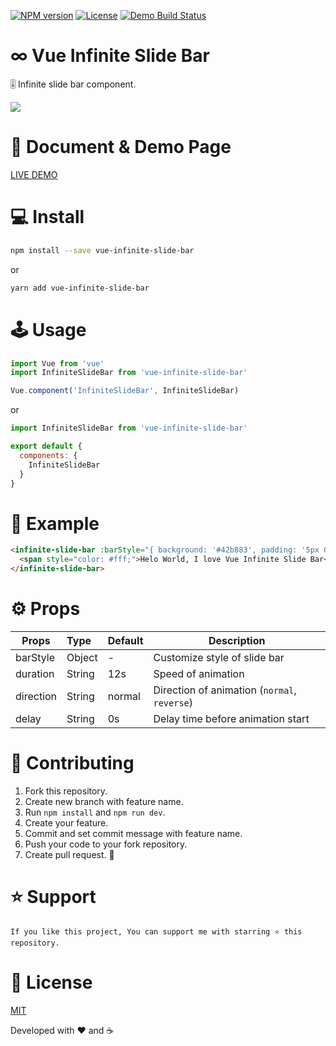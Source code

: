 <p>
<a href="https://npmjs.com/package/vue-infinite-slide-bar"><img src="https://img.shields.io/npm/v/vue-infinite-slide-bar.svg?style=flat" alt="NPM version"></a>
<a href="https://www.npmjs.com/package/vue-infinite-slide-bar"><img src="https://img.shields.io/npm/l/vue-infinite-slide-bar.svg?style=flat" alt="License"></a>
<a href="https://biigpongsatorn.github.io/#/vue-infinite-slide-bar"><img src="https://travis-ci.org/biigpongsatorn/biigpongsatorn.github.io.svg?branch=dev" alt="Demo Build Status"></a>
</p>

# ∞ Vue Infinite Slide Bar

🎚 Infinite slide bar component.

<img src="https://raw.githubusercontent.com/biigpongsatorn/vue-infinite-slide-bar/master/static/ex1.gif"/>

# 👀 Document & Demo Page

[LIVE DEMO](https://biigpongsatorn.github.io/#/vue-infinite-slide-bar)

# 💻 Install

```sh
npm install --save vue-infinite-slide-bar
```
or
```sh
yarn add vue-infinite-slide-bar
```

# 🕹 Usage
```javascript
import Vue from 'vue'
import InfiniteSlideBar from 'vue-infinite-slide-bar'

Vue.component('InfiniteSlideBar', InfiniteSlideBar)
```
or
```javascript
import InfiniteSlideBar from 'vue-infinite-slide-bar'

export default {
  components: {
    InfiniteSlideBar
  }
}
```

# 🔎 Example

```html
<infinite-slide-bar :barStyle="{ background: '#42b883', padding: '5px 0' }">
  <span style="color: #fff;">Helo World, I love Vue Infinite Slide Bar</span>
</infinite-slide-bar>
```

# ⚙️ Props
| Props       | Type          | Default  | Description  |
| ----------- |:--------------| ---------|--------------|
| barStyle       | Object        | -     | Customize style of slide bar |
| duration      | String        | 12s     | Speed of animation |
| direction      | String        | normal     | Direction of animation (`normal`, `reverse`) |
| delay      | String        | 0s     | Delay time before animation start |

# 🤝 Contributing
1. Fork this repository.
2. Create new branch with feature name.
3. Run `npm install` and `npm run dev`.
4. Create your feature.
5. Commit and set commit message with feature name.
6. Push your code to your fork repository.
7. Create pull request. 🙂

# ⭐️ Support

```
If you like this project, You can support me with starring ⭐ this repository.
```

# 📄 License

[MIT](LICENSE)

Developed with ❤️ and ☕️ 

